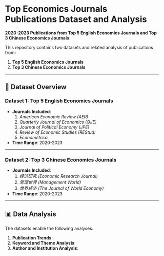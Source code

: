 # Top Economics Journals Publications Dataset and Analysis  
**2020-2023 Publications from Top 5 English Economics Journals and Top 3 Chinese Economics Journals**  

This repository contains two datasets and related analysis of publications from:  
1. **Top 5 English Economics Journals**  
2. **Top 3 Chinese Economics Journals**  

---

## 📂 Dataset Overview

### Dataset 1: Top 5 English Economics Journals
- **Journals Included**:  
  1. *American Economic Review (AER)*  
  2. *Quarterly Journal of Economics (QJE)*  
  3. *Journal of Political Economy (JPE)*  
  4. *Review of Economic Studies (REStud)*  
  5. *Econometrica*  
- **Time Range**: 2020-2023  

---

### Dataset 2: Top 3 Chinese Economics Journals
- **Journals Included**:  
  1. *经济研究 (Economic Research Journal)*  
  2. *管理世界 (Management World)*  
  3. *世界经济 (The Journal of World Economy)*  
- **Time Range**: 2020-2023

---

## 📊 Data Analysis

The datasets enable the following analyses:

1. **Publication Trends**:  
2. **Keyword and Theme Analysis**:  
3. **Author and Institution Analysis**:  
